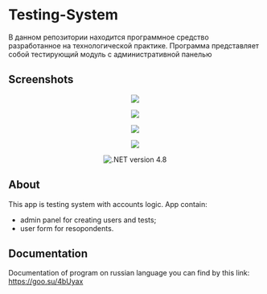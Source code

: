# Testing-System
В данном репозитории находится программное средство разработанное на технологической практике.
Программа представляет собой тестирующий модуль с административной панелью



## Screenshots
<p align="center">
      <img src="https://i.ibb.co/HFgvLc4/t1.png" width="auto">
</p>
<p align="center">
      <img src="https://i.ibb.co/7XZL3QZ/t2.png" width="auto">
</p>
<p align="center">
     <img src="https://i.ibb.co/6nxnyZ8/t3.jpg" width="auto">
</p>
<p align="center">
     <img src="https://i.ibb.co/6HYbgxZ/t4.jpg" width="auto">
</p>
<p align="center">
   <img src="https://img.shields.io/badge/.NET%20version-Framework%204.8-%2393f5dc" alt=" .NET version 4.8">
</p>

## About

This app is testing system with accounts logic. App contain:
- admin panel for creating users and tests; 
- user form for resopondents.
## Documentation

Documentation of program on russian language you can find by this link: https://goo.su/4bUyax
